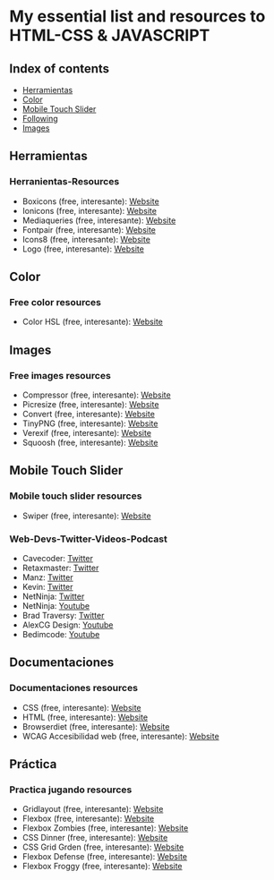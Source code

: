 # My essential list and resources to HTML-CSS & JAVASCRIPT

## Index of contents
* [Herramientas](#Herramientas)
* [Color](#Color)
* [Mobile Touch Slider](#Mobile-touch-slider)
* [Following](#Mobile-touch-slider)
* [Images](#images)


## Herramientas
### Herranientas-Resources 
* Boxicons (free, interesante): [Website](https://boxicons.com/)
* Ionicons (free, interesante): [Website](https://ionic.io/)
* Mediaqueries (free, interesante): [Website](https://mediaqueri.es/)
* Fontpair (free, interesante): [Website](https://www.fontpair.co//)
* Icons8 (free, interesante): [Website](https://icons8.com/)
* Logo (free, interesante): [Website](https://www.logo.wine/)


## Color
### Free color resources
* Color HSL (free, interesante): [Website](https://www.w3schools.com/)

## Images
### Free images resources
* Compressor (free, interesante): [Website](https://compressor.io/)
* Picresize (free, interesante): [Website](https://picresize.com//)
* Convert (free, interesante): [Website](https://convertio.co/)
* TinyPNG (free, interesante): [Website](https://tinypng.com/)
* Verexif (free, interesante): [Website](https://www.verexif.com/)
* Squoosh (free, interesante): [Website](https://squoosh.app/)

## Mobile Touch Slider
### Mobile touch slider resources
* Swiper (free, interesante): [Website](https://swiperjs.com/)

### Web-Devs-Twitter-Videos-Podcast 
* Cavecoder: [Twitter](https://twitter.com/CaveCoder)
* Retaxmaster: [Twitter](https://twitter.com/retaxmaster)
* Manz: [Twitter](https://twitter.com/Manz)
* Kevin: [Twitter](https://twitter.com/KevinJPowell)
* NetNinja: [Twitter](https://twitter.com/thenetninjauk)
* NetNinja: [Youtube](https://www.youtube.com/watch?v=hu-q2zYwEYs&list=PL4cUxeGkcC9ivBf_eKCPIAYXWzLlPAm6G)
* Brad Traversy: [Twitter](https://twitter.com/traversymedia)
* AlexCG Design: [Youtube](https://www.youtube.com/channel/UCm0q786c9bW9FiQvesV126A)
* Bedimcode: [Youtube](https://www.youtube.com/c/Bedimcode)

## Documentaciones
### Documentaciones resources
* CSS (free, interesante): [Website](https://cssreference.io/)
* HTML (free, interesante): [Website](https://htmlreference.io//)
* Browserdiet (free, interesante): [Website](https://browserdiet.com/es/)
* WCAG Accesibilidad web (free, interesante): [Website](http://www.sidar.org/traducciones/wcag20/es/)

## Práctica
### Practica jugando resources
* Gridlayout (free, interesante): [Website](https://cssgridgarden.com/#es)
* Flexbox (free, interesante): [Website](https://flexboxfroggy.com/#es)
* Flexbox Zombies (free, interesante): [Website](https://flexboxzombies.com/p/flexbox-zombies)
* CSS Dinner (free, interesante): [Website](https://flukeout.github.io/)
* CSS Grid Grden (free, interesante): [Website](https://cssgridgarden.com/#es)
* Flexbox Defense (free, interesante): [Website](http://www.flexboxdefense.com/)
* Flexbox Froggy (free, interesante): [Website](https://flexboxfroggy.com/#es)






